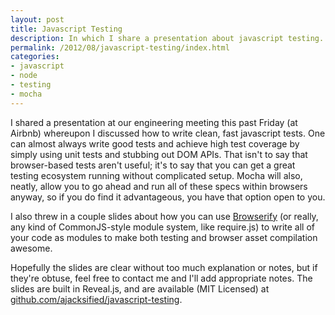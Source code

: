 ```yaml
---
layout: post
title: Javascript Testing
description: In which I share a presentation about javascript testing.
permalink: /2012/08/javascript-testing/index.html
categories:
- javascript
- node
- testing
- mocha
---
```


I shared a presentation at our engineering meeting this past Friday (at
Airbnb) whereupon I discussed how to write clean, fast javascript tests.
One can almost always write good tests
and achieve high test coverage by simply using unit tests and stubbing out
DOM APIs. That isn't to say that browser-based tests aren't
useful; it's to say that you can get a great testing ecosystem running
without complicated setup. Mocha will also, neatly, allow you to go ahead
and run all of these specs within browsers anyway, so if you do find it
advantageous, you have that option open to you.

I also threw in a couple slides about how you can use 
[Browserify](http://browserify.org/)
(or really, any kind of CommonJS-style module system, like require.js) to
write all of your code as modules to make both testing and browser
asset compilation awesome.

Hopefully the slides are clear without too much explanation or notes, but
if they're obtuse, feel free to contact me and I'll add appropriate
notes. The slides are built in Reveal.js, and are available (MIT
Licensed) at
[github.com/ajacksified/javascript-testing](https://github.com/ajacksified/javascript-testing).
